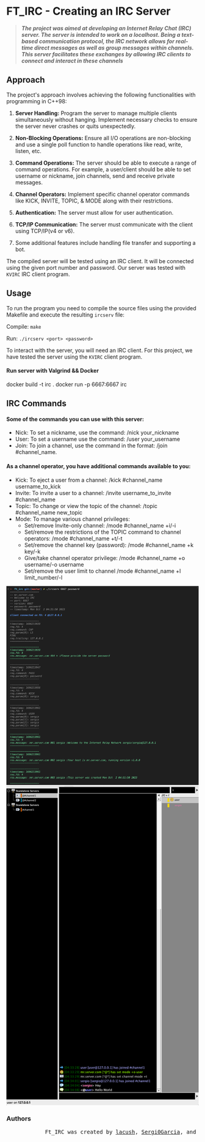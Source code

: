 # FT_IRC - Creating an IRC Server

> ***The project was aimed at developing an Internet Relay Chat (IRC) server. The server is intended to work on a localhost. Being a text-based communication protocol, the IRC network allows for real-time direct messages as well as group messages within channels. This server facilitates these exchanges by allowing IRC clients to connect and interact in these channels***

## Approach
The project's approach involves achieving the following functionalities with programming in C++98:

1. **Server Handling:** Program the server to manage multiple clients simultaneously without hanging. Implement necessary checks to ensure the server never crashes or quits unexpectedly. 

2. **Non-Blocking Operations:** Ensure all I/O operations are non-blocking and use a single poll function to handle operations like read, write, listen, etc.

3. **Command Operations:** The server should be able to execute a range of command operations. For example, a user/client should be able to set username or nickname, join channels, send and receive private messages. 

4. **Channel Operators:** Implement specific channel operator commands like KICK, INVITE, TOPIC, & MODE along with their restrictions.

5. **Authentication:** The server must allow for user authentication.

6. **TCP/IP Communication:** The server must communicate with the client using TCP/IP(v4 or v6).

7. Some additional features include handling file transfer and supporting a bot.

The compiled server will be tested using an IRC client. It will be connected using the given port number and password.
Our server was tested with `KVIRC` IRC client program.


## Usage
To run the program you need to compile the source files using the provided Makefile and execute the resulting `ircserv` file:

Compile: `make`

Run: `./ircserv <port> <password>`


To interact with the server, you will need an IRC client. For this project, we have tested the server using the `KVIRC` client program.

#### Run server with Valgrind && Docker

docker build -t irc .
docker run -p 6667:6667 irc

## IRC Commands
#### Some of the commands you can use with this server:

- Nick: To set a nickname, use the command: /nick your_nickname
- User: To set a username use the command: /user your_username
- Join: To join a channel, use the command in the format: /join #channel_name.


#### As a channel operator, you have additional commands available to you:

- Kick: To eject a user from a channel: /kick #channel_name username_to_kick
- Invite: To invite a user to a channel: /invite username_to_invite #channel_name
- Topic: To change or view the topic of the channel: /topic #channel_name new_topic
- Mode: To manage various channel privileges:
  - Set/remove Invite-only channel: /mode #channel_name +i/-i
  - Set/remove the restrictions of the TOPIC command to channel operators: /mode #channel_name +t/-t
  - Set/remove the channel key (password): /mode #channel_name +k key/-k
  - Give/take channel operator privilege: /mode #channel_name +o username/-o username
  - Set/remove the user limit to channel /mode #channel_name +l limit_number/-l

![alt text](./img/img2.png)
![alt text](./img/img1.png)

### Authors

<pre>
            Ft_IRC was created by <a href="https://github.com/Lacusch" target="_blank">lacush</a>, <a href="https://github.com/Sergi0Garcia" target="_blank">Sergi0Garcia</a>, and <a href="https://github.com/JideOgunlana" target="_blank">jide_O </a> as part of the 42 school curriculum.
    </section>
</pre>
